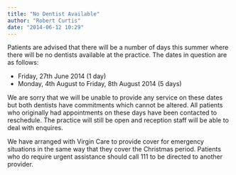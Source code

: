 ```yaml
---
title: "No Dentist Available"
author: "Robert Curtis"
date: "2014-06-12 10:29"
---
```


Patients are advised that there will be a number of days this summer where there will be no dentists available at the practice. The dates in question are as follows:

- Friday, 27th June 2014 (1 day)
- Monday, 4th August to Friday, 8th August 2014 (5 days)

We are sorry that we will be unable to provide any service on these dates but both dentists have commitments which cannot be altered. All patients who originally had appointments on these days have been contacted to reschedule. The practice will still be open and reception staff will be able to deal with enquires.

We have arranged with Virgin Care to provide cover for emergency situations in the same way that they cover the Christmas period. Patients who do require urgent assistance should call 111 to be directed to another provider.
